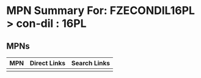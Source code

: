 



# MPN Summary For: FZECONDIL16PL > con-dil : 16PL

## MPNs
  

|MPN|Direct Links|Search Links|
| :--- | :--- | :--- |
||||
